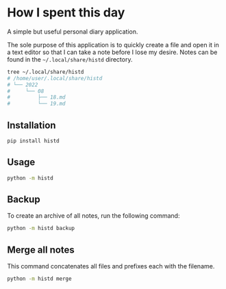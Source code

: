# How I spent this day

A simple but useful personal diary application.

The sole purpose of this application is to quickly create a file
and open it in a text editor so that I can take a note before I lose my desire.
Notes can be found in the `~/.local/share/histd` directory.

```sh
tree ~/.local/share/histd
# /home/user/.local/share/histd
# └── 2022
#     └── 08
#         ├── 18.md
#         └── 19.md
```

## Installation
```bash
pip install histd
```

## Usage
```bash
python -m histd
```

## Backup
To create an archive of all notes, run the following command:
```bash
python -m histd backup
```

## Merge all notes
This command concatenates all files and prefixes each with the filename.
```bash
python -m histd merge
```
